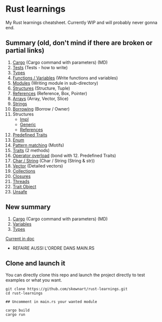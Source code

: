 # Rust learnings

My Rust learnings cheatsheet. Currently WIP and will probably never gonna end.

## Summary (old, don't mind if there are broken or partial links)

1. [Cargo](https://github.com/Skewnart/rust-learnings/blob/main/src/cargo.md) (Cargo command with parameters) (MD)
2. [Tests](https://github.com/Skewnart/rust-learnings/blob/main/src/test.rs) (Tests - how to write)
3. [Types](https://github.com/Skewnart/rust-learnings/blob/main/src/types.rs)
4. [Functions / Variables](https://github.com/Skewnart/rust-learnings/blob/main/src/fonctions.rs) (Write functions and variables)
5. [Modules](https://github.com/Skewnart/rust-learnings/blob/main/src/module/mod.rs) (Writing module in sub-directory)
6. [Structures](https://github.com/Skewnart/rust-learnings/blob/main/src/structures.rs) (Structure, Tuple)
7. [References](https://github.com/Skewnart/rust-learnings/blob/main/src/pointers.rs) (Reference, Box, Pointer)
8. [Arrays](https://github.com/Skewnart/rust-learnings/blob/main/src/arrays.rs) (Array, Vector, Slice)
9. [Strings](https://github.com/Skewnart/rust-learnings/blob/main/src/strings.rs)
10. [Borrowing](https://github.com/Skewnart/rust-learnings/blob/main/src/borrow.rs) (Borrow / Owner)
11. Structures
      - [Impl](https://github.com/Skewnart/rust-learnings/blob/main/src/structures_impl.rs)
      - [Generic](https://github.com/Skewnart/rust-learnings/blob/main/src/structures_generic.rs)
      - [References](https://github.com/Skewnart/rust-learnings/blob/main/src/structures_references.rs)
12. [Predefined Traits](https://github.com/Skewnart/rust-learnings/blob/main/src/trait_predefined.rs)
13. [Enum](https://github.com/Skewnart/rust-learnings/blob/main/src/enumerations.rs)
14. [Pattern matching](https://github.com/Skewnart/rust-learnings/blob/main/src/motifs.rs) (Motifs)
15. [Traits](https://github.com/Skewnart/rust-learnings/blob/main/src/traits/mod.rs) (2 methods)
16. [Operator overload](https://github.com/Skewnart/rust-learnings/blob/main/src/trait_operator_overload.rs) (bond with 12. Predefined Traits)
17. [Char / String](https://github.com/Skewnart/rust-learnings/blob/main/src/char_string.rs) (Char / String (String & str))
18. [Vector](https://github.com/Skewnart/rust-learnings/blob/main/src/vectors.rs) (Detailed vectors)
19. [Collections](https://github.com/Skewnart/rust-learnings/blob/main/src/collections.rs)
20. [Closures](https://github.com/Skewnart/rust-learnings/blob/main/src/closures.rs)
21. [Threads](https://github.com/Skewnart/rust-learnings/blob/main/src/threads.rs)
22. [Trait Object](https://github.com/Skewnart/rust-learnings/blob/main/src/trait_object_dyn.rs)
23. [Unsafe](https://github.com/Skewnart/rust-learnings/blob/main/src/unsafe_code.rs)

## New summary

1. [Cargo](https://github.com/Skewnart/rust-learnings/blob/main/src/cargo.md) (Cargo command with parameters) (MD)
2. [Variables](https://github.com/Skewnart/rust-learnings/blob/main/src/variable.rs)
3. [Types](https://github.com/Skewnart/rust-learnings/blob/main/src/types.rs)

[Current in doc](https://doc.rust-lang.org/stable/book/ch03-03-how-functions-work.html)
- REFAIRE AUSSI L'ORDRE DANS MAIN.RS

## Clone and launch it

You can directly clone this repo and launch the project directly to test examples or what you want.

```
git clone https://github.com/skewnart/rust-learnings.git
cd rust-learnings

## Uncomment in main.rs your wanted module

cargo build
cargo run
```
